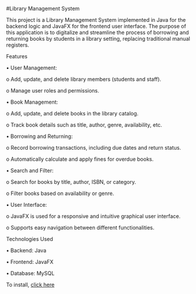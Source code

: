 #Library Management System

This project is a Library Management System implemented in Java for the backend logic and JavaFX for the frontend user interface. The purpose of this application is to digitalize and streamline the process of borrowing and returning books by students in a library setting, replacing traditional manual registers.

Features

•	User Management:

o	Add, update, and delete library members (students and staff).

o	Manage user roles and permissions.

•	Book Management:

o	Add, update, and delete books in the library catalog.

o	Track book details such as title, author, genre, availability, etc.

•	Borrowing and Returning:

o	Record borrowing transactions, including due dates and return status.

o	Automatically calculate and apply fines for overdue books.

•	Search and Filter:

o	Search for books by title, author, ISBN, or category.

o	Filter books based on availability or genre.

•	User Interface:

o	JavaFX is used for a responsive and intuitive graphical user interface.

o	Supports easy navigation between different functionalities.

Technologies Used

•	Backend: Java

•	Frontend: JavaFX

•	Database:  MySQL

To install, [click here](https://github.com/Sazid24Ali/Library_Management/tree/Partheev_WorkingBranch?tab=readme-ov-file)

